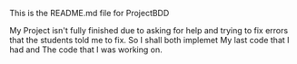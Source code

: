 This is the README.md file for ProjectBDD

My Project isn't fully finished due to asking for help and trying to fix errors that the students told me to fix. 
So I shall both implemet My last code that I had and The code that I was working on. 


